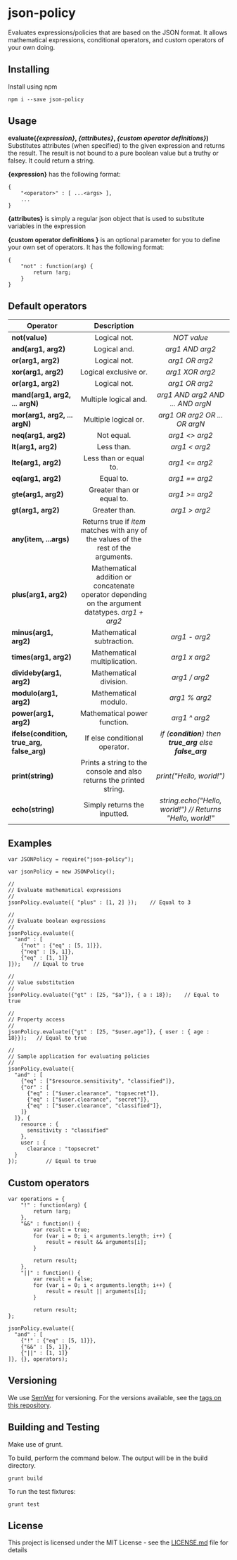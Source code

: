 # json-policy

Evaluates expressions/policies that are based on the JSON format. It allows mathematical expressions, conditional operators, and custom operators of your own doing.

## Installing

Install using npm

```
npm i --save json-policy 
```

## Usage

**evaluate(*{expression}*, *{attributes}*, *{custom operator definitions}*)** Substitutes attributes (when specified) to the given expression and returns the result. The result is not bound to a pure boolean value but a truthy or falsey. It could return a string.

**{expression}** has the following format:
```
{
	"<operator>" : [ ...<args> ],
	...
}
```

**{attributes}** is simply a regular json object that is used to substitute variables in the expression

**{custom operator definitions }** is an optional parameter for you to define your own set of operators. It has the following format:
```
{
	"not" : function(arg) {
		return !arg;	
	}
}
```

## Default operators

| Operator  |  Description |     |
|-----------|:------------:|:---:|
| **not(value)** | Logical not. | *NOT value* |
| **and(arg1, arg2)** | Logical and. | *arg1 AND arg2* | 
| **or(arg1, arg2)** | Logical not. | *arg1 OR arg2* | 
| **xor(arg1, arg2)** | Logical exclusive or. | *arg1 XOR arg2* | 
| **or(arg1, arg2)** | Logical not. | *arg1 OR arg2* | 
| **mand(arg1, arg2, ... argN)** | Multiple logical and. | *arg1 AND arg2 AND ... AND argN* | 
| **mor(arg1, arg2, ... argN)** | Multiple logical or. | *arg1 OR arg2 OR ... OR argN* | 
| **neq(arg1, arg2)** | Not equal. | *arg1 <> arg2* | 
| **lt(arg1, arg2)** | Less than. | *arg1 < arg2* | 
| **lte(arg1, arg2)** | Less than or equal to. | *arg1 <= arg2* | 
| **eq(arg1, arg2)** | Equal to. | *arg1 == arg2*| 
| **gte(arg1, arg2)** | Greater than or equal to. | *arg1 >= arg2* | 
| **gt(arg1, arg2)** | Greater than. | *arg1 > arg2* | 
| **any(item, ...args)** | Returns true if *item* matches with any of the values of the rest of the arguments. |
| **plus(arg1, arg2)** | Mathematical addition or concatenate operator depending on the argument datatypes. *arg1 + arg2* | 
| **minus(arg1, arg2)** | Mathematical subtraction. | *arg1 - arg2* | 
| **times(arg1, arg2)** | Mathematical multiplication. | *arg1 x arg2* | 
| **divideby(arg1, arg2)** | Mathematical division. | *arg1 / arg2* | 
| **modulo(arg1, arg2)** | Mathematical modulo. | *arg1 % arg2* | 
| **power(arg1, arg2)** | Mathematical power function. | *arg1 ^ arg2* | 
| **ifelse(condition, true_arg, false_arg)** | If else conditional operator. | *if (**condition**) then **true_arg** else **false_arg*** | 
| **print(string)** | Prints a string to the console and also returns the printed string. | *print("Hello, world!")* | 
| **echo(string)** | Simply returns the inputted. | *string.echo("Hello, world!") // Returns "Hello, world!"* | 


## Examples
```
var JSONPolicy = require("json-policy");

var jsonPolicy = new JSONPolicy();

//
// Evaluate mathematical expressions
//
jsonPolicy.evaluate({ "plus" : [1, 2] });    // Equal to 3

//
// Evaluate boolean expressions
//
jsonPolicy.evaluate({ 
  "and" : [
    {"not" : {"eq" : [5, 1]}},
    {"neq" : [5, 1]},
    {"eq" : [1, 1]}
]});    // Equal to true

//
// Value substitution
//
jsonPolicy.evaluate({"gt" : [25, "$a"]}, { a : 18});    // Equal to true

//
// Property access
//
jsonPolicy.evaluate({"gt" : [25, "$user.age"]}, { user : { age : 18}});   // Equal to true

//
// Sample application for evaluating policies
//
jsonPolicy.evaluate({
  "and" : [ 
    {"eq" : ["$resource.sensitivity", "classified"]},
    {"or" : [
      {"eq" : ["$user.clearance", "topsecret"]},
      {"eq" : ["$user.clearance", "secret"]},
      {"eq" : ["$user.clearance", "classified"]},
    ]}
  ]}, { 
    resource : {
      sensitivity : "classified"
    },
    user : {
      clearance : "topsecret"
  }
});         // Equal to true

```

## Custom operators
```
var operations = {
	"!" : function(arg) {
		return !arg;	
	},
	"&&" : function() {
		var result = true; 
		for (var i = 0; i < arguments.length; i++) {
			result = result && arguments[i];
		}

		return result;	
	},
	"||" : function() {
		var result = false; 
		for (var i = 0; i < arguments.length; i++) {
			result = result || arguments[i];
		}

		return result;	
};

jsonPolicy.evaluate({ 
  "and" : [
    {"!" : {"eq" : [5, 1]}},
    {"&&" : [5, 1]},
    {"||" : [1, 1]}
]}, {}, operators); 

```

## Versioning

We use [SemVer](http://semver.org/) for versioning. For the versions available, see the [tags on this repository](https://github.com/kbaylosis/json-policy/tags). 

## Building and Testing

Make use of grunt.

To build, perform the command below. The output will be in the build directory.
```
grunt build
```

To run the test fixtures:
```
grunt test
```

## License

This project is licensed under the MIT License - see the [LICENSE.md](LICENSE.md) file for details

